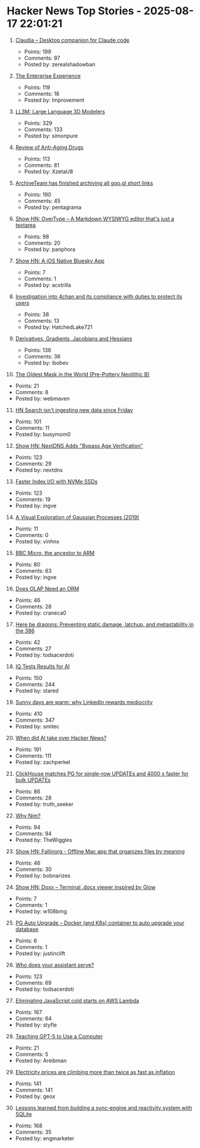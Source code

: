 # Hacker News Top Stories - 2025-08-17 22:01:21

1. [Claudia – Desktop companion for Claude code](https://claudiacode.com/)
   - Points: 199
   - Comments: 97
   - Posted by: zerealshadowban

2. [The Enterprise Experience](https://churchofturing.github.io/the-enterprise-experience.html)
   - Points: 119
   - Comments: 18
   - Posted by: Improvement

3. [LL3M: Large Language 3D Modelers](https://threedle.github.io/ll3m/)
   - Points: 329
   - Comments: 133
   - Posted by: simonpure

4. [Review of Anti-Aging Drugs](https://scienceblog.com/joshmitteldorf/2025/08/17/review-of-anti-aging-drugs/)
   - Points: 113
   - Comments: 81
   - Posted by: XzetaU8

5. [ArchiveTeam has finished archiving all goo.gl short links](https://tracker.archiveteam.org/goo-gl/)
   - Points: 190
   - Comments: 45
   - Posted by: pentagrama

6. [Show HN: OverType – A Markdown WYSIWYG editor that's just a textarea](undefined)
   - Points: 98
   - Comments: 20
   - Posted by: panphora

7. [Show HN: A iOS Native Bluesky App](https://github.com/0xatrilla/LiquidSky)
   - Points: 7
   - Comments: 1
   - Posted by: acxtrilla

8. [Investigation into 4chan and its compliance with duties to protect its users](https://www.ofcom.org.uk/online-safety/illegal-and-harmful-content/investigation-into-4chan-and-its-compliance-with-duties-to-protect-its-users-from-illegal-content)
   - Points: 38
   - Comments: 13
   - Posted by: HatchedLake721

9. [Derivatives, Gradients, Jacobians and Hessians](https://blog.demofox.org/2025/08/16/derivatives-gradients-jacobians-and-hessians-oh-my/)
   - Points: 136
   - Comments: 36
   - Posted by: ibobev

10. [The Oldest Mask in the World (Pre-Pottery Neolithic B)](https://www.imj.org.il/en/collections/334459-0)
   - Points: 21
   - Comments: 8
   - Posted by: webmaven

11. [HN Search isn't ingesting new data since Friday](https://github.com/algolia/hn-search/issues/248)
   - Points: 101
   - Comments: 11
   - Posted by: busymom0

12. [Show HN: NextDNS Adds "Bypass Age Verification"](undefined)
   - Points: 123
   - Comments: 29
   - Posted by: nextdns

13. [Faster Index I/O with NVMe SSDs](https://www.marginalia.nu/log/a_123_index_io/)
   - Points: 123
   - Comments: 19
   - Posted by: ingve

14. [A Visual Exploration of Gaussian Processes (2019)](https://distill.pub/2019/visual-exploration-gaussian-processes/)
   - Points: 11
   - Comments: 0
   - Posted by: vinhnx

15. [BBC Micro, the ancestor to ARM](https://retrogamecoders.com/bbc-micro-the-ancestor-to-a-device-you-are-guaranteed-to-own/)
   - Points: 80
   - Comments: 63
   - Posted by: ingve

16. [Does OLAP Need an ORM](https://clickhouse.com/blog/moosestack-does-olap-need-an-orm)
   - Points: 46
   - Comments: 28
   - Posted by: craneca0

17. [Here be dragons: Preventing static damage, latchup, and metastability in the 386](http://www.righto.com/2025/08/static-latchup-metastability-386.html)
   - Points: 42
   - Comments: 27
   - Posted by: todsacerdoti

18. [IQ Tests Results for AI](https://www.trackingai.org/home)
   - Points: 150
   - Comments: 244
   - Posted by: stared

19. [Sunny days are warm: why LinkedIn rewards mediocrity](https://www.elliotcsmith.com/linkedin-toxic-mediocrity/)
   - Points: 410
   - Comments: 347
   - Posted by: smitec

20. [When did AI take over Hacker News?](https://zachperk.com/blog/when-did-ai-take-over-hn)
   - Points: 191
   - Comments: 111
   - Posted by: zachperkel

21. [ClickHouse matches PG for single-row UPDATEs and 4000 x faster for bulk UPDATEs](https://clickhouse.com/blog/update-performance-clickhouse-vs-postgresql)
   - Points: 86
   - Comments: 28
   - Posted by: truth_seeker

22. [Why Nim?](https://undefined.pyfy.ch/why-nim)
   - Points: 94
   - Comments: 94
   - Posted by: TheWiggles

23. [Show HN: Fallinorg - Offline Mac app that organizes files by meaning](https://fallinorg.com/#)
   - Points: 46
   - Comments: 30
   - Posted by: bobnarizes

24. [Show HN: Doxx – Terminal .docx viewer inspired by Glow](https://github.com/bgreenwell/doxx)
   - Points: 7
   - Comments: 1
   - Posted by: w108bmg

25. [PG Auto Upgrade – Docker (and K8s) container to auto upgrade your database](https://github.com/pgautoupgrade/docker-pgautoupgrade)
   - Points: 6
   - Comments: 1
   - Posted by: justinclift

26. [Who does your assistant serve?](https://xeiaso.net/blog/2025/who-assistant-serve/)
   - Points: 123
   - Comments: 69
   - Posted by: todsacerdoti

27. [Eliminating JavaScript cold starts on AWS Lambda](https://goose.icu/lambda/)
   - Points: 167
   - Comments: 64
   - Posted by: styfle

28. [Teaching GPT-5 to Use a Computer](https://prava.co/archon/)
   - Points: 21
   - Comments: 5
   - Posted by: Areibman

29. [Electricity prices are climbing more than twice as fast as inflation](https://www.npr.org/2025/08/16/nx-s1-5502671/electricity-bill-high-inflation-ai)
   - Points: 141
   - Comments: 141
   - Posted by: geox

30. [Lessons learned from building a sync-engine and reactivity system with SQLite](https://www.finkelstein.fr/sqlite-sync-engine-with-reactivity)
   - Points: 168
   - Comments: 35
   - Posted by: engmarketer

